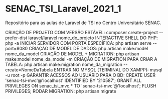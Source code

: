 # SENAC_TSI_Laravel_2021_1
Repositório para as aulas de Laravel de TSI no Centro Universitário SENAC.

CRIAÇÃO DE PROJETO COM VERSÃO ESTÁVEL: composer create-project --prefer-dist laravel/laravel nome_do_projeto
INTERACTIVE SHELL DO PHP: php -a 
INICIAR SERVIDOR COM PORTA ESPECÍFICA: php artisan serve --port=8080
CRIAÇÃO DE MODEL DE DADOS: php artisan make:model nome_da_model
CRIAÇÃO DE MODEL + MIGRATION: php artisan make:model nome_da_model -m
CRIAÇÃO DE MIGRATION PARA CRIAR A TABELA: php artisan make:migration nome_da_migration --create=NomeDaTabela
ENTRAR NO MYSQL (TERMINAL DO XAMPP): mysql -u root -p
GARANTIR ACESSOS AO USUÁRIO PARA O BD:
	CREATE USER 'senac-tsi-mvc'@'localhost' IDENTIFIED BY '210587';
	GRANT ALL PRIVILEGES ON senac_tsi_mvc.* TO 'senac-tsi-mvc'@'localhost';
	FLUSH PRIVILEGES;
RODAR MIGRATION: php artisan migrate
